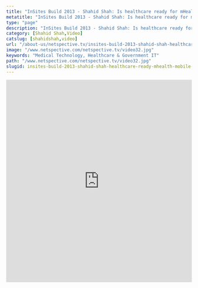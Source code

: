 ```yaml
---
title: "InSites Build 2013 - Shahid Shah: Is healthcare ready for mHealth (mobile health)?"
metatitle: "InSites Build 2013 - Shahid Shah: Is healthcare ready for mHealth (mobile health)? - Netspective"
type: "page"
description: "InSites Build 2013 - Shahid Shah: Is healthcare ready for mHealth (mobile health)?"
category: [Shahid Shah,Video]
catslug: [shahidshah,video]
url: "/about-us/netspective.tv/insites-build-2013-shahid-shah-healthcare-ready-mhealth-mobile-health/"
image: "/www.netspective.com/netspective.tv/video32.jpg"
keywords: "Medical Technology, Healthcare & Government IT"
path: "/www.netspective.com/netspective.tv/video32.jpg"
slugid: insites-build-2013-shahid-shah-healthcare-ready-mhealth-mobile-health
---
```


<iframe width="100%" height="550" src="https://www.youtube.com/embed/uyUNriqt8uA" frameborder="0" allowfullscreen></iframe>

